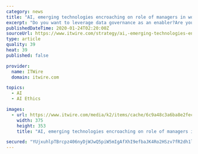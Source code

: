 ```yaml
---
category: news
title: "AI, emerging technologies encroaching on role of managers in workplace"
excerpt: "Do you want to leverage data governance as an enabler?Are you working at driving AI/ML implementation? Want to stay abreast of data privacy and AI ethics requirements? Are you working hard to push predictive analytics to the limits? With so much to keep on top of in such a rapidly changing technology space, collaboration is key to success."
publishedDateTime: 2020-01-24T02:20:00Z
sourceUrl: https://www.itwire.com/strategy/ai,-emerging-technologies-encroaching-on-role-of-managers-in-workplace.html
type: article
quality: 39
heat: 39
published: false

provider:
  name: ITWire
  domain: itwire.com

topics:
  - AI
  - AI Ethics

images:
  - url: https://www.itwire.com/media/k2/items/cache/6c9a48c3a6ba8e2feca55584f3079d03_M.jpg
    width: 375
    height: 353
    title: "AI, emerging technologies encroaching on role of managers in workplace"

secured: "YUjxuhlpTBrcpz406nyDjWJwQ5piW5mIgAfXhI9efbaJK4Ro2HSzv7fR2dh1lTJhr8w+4zTV6EBH2Wz1snOhYd1wx4uBhqDvv9m4EgbO3Xh3/CYnahRRU9z8W9t2IAQ+Dxf0YSf8RH4n2Cnj+CsqnoBwVxruvVheplTbTOjmTJFzPij8qULh3Vv7SiPbzWEP0J/Un+gQTOwQB2vnusams7Epd5U/QwZesE8vwFx4xPEKxfeodRZFAsdFDAD1s457YoyjcbGijqhdz6/TAKPoS+Epr8wv8SKVBeTkyN3lFveuVbqpNHLNLclCz5rAi7wj;89krl4WkZ1YnOYyouo9qcw=="
---
```


